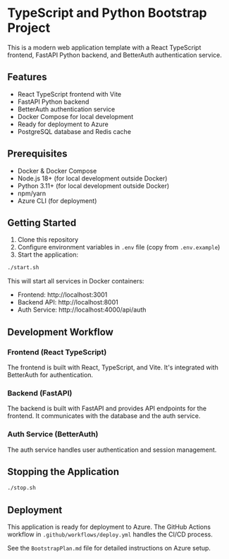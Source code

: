 # TypeScript and Python Bootstrap Project

This is a modern web application template with a React TypeScript frontend, FastAPI Python backend, and BetterAuth authentication service.

## Features

- React TypeScript frontend with Vite
- FastAPI Python backend
- BetterAuth authentication service
- Docker Compose for local development
- Ready for deployment to Azure
- PostgreSQL database and Redis cache

## Prerequisites

- Docker & Docker Compose
- Node.js 18+ (for local development outside Docker)
- Python 3.11+ (for local development outside Docker)
- npm/yarn
- Azure CLI (for deployment)

## Getting Started

1. Clone this repository
2. Configure environment variables in `.env` file (copy from `.env.example`)
3. Start the application:

```bash
./start.sh
```

This will start all services in Docker containers:

- Frontend: http://localhost:3001
- Backend API: http://localhost:8001
- Auth Service: http://localhost:4000/api/auth

## Development Workflow

### Frontend (React TypeScript)

The frontend is built with React, TypeScript, and Vite. It's integrated with BetterAuth for authentication.

### Backend (FastAPI)

The backend is built with FastAPI and provides API endpoints for the frontend. It communicates with the database and the auth service.

### Auth Service (BetterAuth)

The auth service handles user authentication and session management.

## Stopping the Application

```bash
./stop.sh
```

## Deployment

This application is ready for deployment to Azure. The GitHub Actions workflow in `.github/workflows/deploy.yml` handles the CI/CD process.

See the `BootstrapPlan.md` file for detailed instructions on Azure setup.
